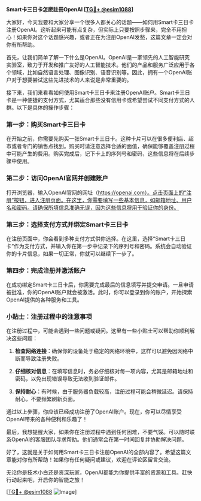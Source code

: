 **Smart卡三日卡怎麽註冊OpenAI [[TG💪+ @esim1088](https://t.me/s/esim1088)]**

大家好，今天我要和大家分享一个很多人都关心的话题——如何用Smart卡三日卡注册OpenAI。这听起来可能有点复杂，但实际上只要按照步骤来，完全不用担心！如果你对这个话题感兴趣，或者正在为注册OpenAI发愁，这篇文章一定会对你有所帮助。

首先，让我们简单了解一下什么是OpenAI。OpenAI是一家领先的人工智能研究实验室，致力于开发和推广友好的人工智能技术。他们的产品和服务广泛应用于各个领域，比如自然语言处理、图像识别、语音识别等。因此，拥有一个OpenAI账户对于想要尝试这些先进技术的人来说是非常重要的。

接下来，我们来看看如何使用Smart卡三日卡来注册OpenAI账户。Smart卡三日卡是一种便捷的支付方式，尤其适合那些没有信用卡或希望尝试不同支付方式的人群。以下是具体的操作步骤：

### 第一步：购买Smart卡三日卡

在开始之前，你需要先购买一张Smart卡三日卡。这种卡片可以在很多便利店、超市或者专门的销售点找到。购买时请注意选择合适的面值，确保能够覆盖注册过程中可能产生的费用。购买完成后，记下卡上的序列号和密码，这些信息将在后续步骤中使用。

### 第二步：访问OpenAI官网并创建账户

打开浏览器，输入OpenAI官网的网址（https://openai.com）。点击页面上的“注册”按钮，进入注册页面。在这里，你需要填写一些基本信息，如邮箱地址、用户名和密码。请确保所填信息准确无误，因为这些信息将用于验证你的身份。

### 第三步：选择支付方式并绑定Smart卡三日卡

在注册页面中，你会看到多种支付方式供你选择。在这里，选择“Smart卡三日卡”作为支付方式，并输入你在第一步中记录下的序列号和密码。系统会自动验证你的卡片信息，如果一切正常，你就可以继续下一步了。

### 第四步：完成注册并激活账户

在成功绑定Smart卡三日卡后，你需要完成最后的信息填写并提交申请。一旦申请被批准，你的OpenAI账户就会被激活。此时，你可以登录到你的账户，开始探索OpenAI提供的各种服务和工具。

### 小贴士：注册过程中的注意事项

在注册过程中，可能会遇到一些问题或疑问。这里有一些小贴士可以帮助你顺利解决这些问题：

1. **检查网络连接**：确保你的设备处于稳定的网络环境中，这样可以避免因网络中断而导致注册失败。
   
2. **仔细核对信息**：在填写信息时，务必仔细核对每一项内容，尤其是邮箱地址和密码，以免出现错误导致无法收到验证邮件。

3. **保持耐心**：有时候，由于服务器负载较高，注册过程可能会稍微延迟。请保持耐心，不要频繁刷新页面。

通过以上步骤，你应该已经成功注册了OpenAI账户。现在，你可以尽情享受OpenAI带来的各种便利和乐趣了！

最后，我想提醒大家，如果你在注册过程中遇到任何困难，不要气馁。可以随时联系OpenAI的客服团队寻求帮助。他们通常会在第一时间回复并协助解决问题。

好了，这就是关于如何用Smart卡三日卡注册OpenAI的全部内容了。希望这篇文章能对你有所帮助！如果你有任何疑问或建议，欢迎在评论区留言交流。

无论你是技术小白还是资深玩家，OpenAI都能为你提供丰富的资源和工具。赶快行动起来吧，开启你的智能之旅！

[[TG💪+ @esim1088](https://t.me/s/esim1088) ![Image](https://i.postimg.cc/4NQfJmqS/Snipaste-2025-05-13-00-14-12.png)]